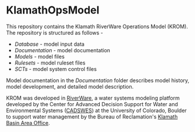 # KlamathOpsModel
This repository contains the Klamath RiverWare Operations Model (KROM). The repository is structured as follows - 
* *Database* - model input data
* *Documentation* - model documentation
* *Models* - model files
* *Rulesets* - model ruleset files
* *SCTs* - model system control files

Model documentation in the *Documentation* folder describes model history, model development, and detailed model description. 

KROM was developed in [RiverWare](http://riverware.org/), a water systems modeling platform developed by the Center for Advanced Decision Support for Water and Environmental Systems ([CADSWES](https://www.colorado.edu/cadswes/)) at the University of Colorado, Boulder to support water management by the Bureau of Reclamation's [Klamath Basin Area Office](https://www.usbr.gov/mp/kbao/).
